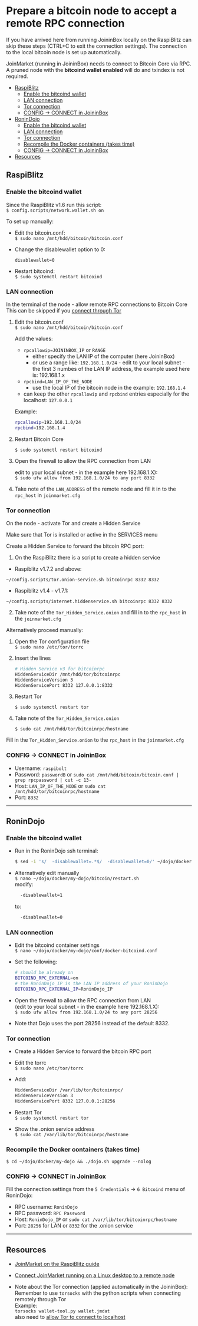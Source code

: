 <!-- omit in toc -->
# Prepare a bitcoin node to accept a remote RPC connection

If you have arrived here from running JoininBox locally on the RaspiBlitz can skip these steps (CTRL+C to exit the connection settings). The connection to the local bitcoin node is set up automatically.

JoinMarket (running in JoininBox) needs to connect to Bitcoin Core via RPC.  
A pruned node with the **bitcoind wallet enabled** will do and txindex is not required.  
- [RaspiBlitz](#raspiblitz)
  - [Enable the bitcoind wallet](#enable-the-bitcoind-wallet)
  - [LAN connection](#lan-connection)
  - [Tor connection](#tor-connection)
  - [CONFIG -\> CONNECT in JoininBox](#config---connect-in-joininbox)
- [RoninDojo](#ronindojo)
  - [Enable the bitcoind wallet](#enable-the-bitcoind-wallet-1)
  - [LAN connection](#lan-connection-1)
  - [Tor connection](#tor-connection-1)
  - [Recompile the Docker containers (takes time)](#recompile-the-docker-containers-takes-time)
  - [CONFIG -\> CONNECT in JoininBox](#config---connect-in-joininbox-1)
- [Resources](#resources)
## RaspiBlitz

### Enable the bitcoind wallet 
Since the RaspiBlitz v1.6 run this script:  
`$ config.scripts/network.wallet.sh on`

To set up manually:

* Edit the bitcoin.conf:  
`$ sudo nano /mnt/hdd/bitcoin/bitcoin.conf`
    
* Change the disablewallet option to 0:
    ```
    disablewallet=0
    ```
* Restart bitcoind:  
`$ sudo systemctl restart bitcoind`
### LAN connection

In the terminal of the node - allow remote RPC connections to Bitcoin Core  
This can be skipped if you [connect through Tor](#tor-connection)

1) Edit the bitcoin.conf  
    `$ sudo nano /mnt/hdd/bitcoin/bitcoin.conf`

    Add the values:  
    * `rpcallowip=JOININBOX_IP` or `RANGE` 
      * either specify the LAN IP of the computer (here JoininBox)
      * or use a range like: `192.168.1.0/24` - edit to your local subnet - the first 3 numbes of the LAN IP address, the example used here is: 192.168.1.x  
    * `rpcbind=LAN_IP_OF_THE_NODE` 
      * use the local IP of the bitcoin node in the example: `192.168.1.4`
    * can keep the other `rpcallowip` and `rpcbind` entries especially for the localhost: `127.0.0.1`

    Example: 
    ```bash
    rpcallowip=192.168.1.0/24
    rpcbind=192.168.1.4
    ```
2) Restart Bitcoin Core   
   
    `$ sudo systemctl restart bitcoind`

3) Open the firewall to allow the RPC connection from LAN  
   
    edit to your local subnet - in the example here 192.168.1.X):  
    `$ sudo ufw allow from 192.168.1.0/24 to any port 8332`

4) Take note of the `LAN_ADDRESS` of the remote node and fill it in to the `rpc_host` in `joinmarket.cfg`

### Tor connection

On the node - activate Tor and create a Hidden Service

Make sure that Tor is installed or active in the SERVICES menu

Create a Hidden Service to forward the bitcoin RPC port:

1) On the RaspiBlitz there is a script to create a hidden service 
  * Raspiblitz v1.7.2 and above:
  ```
  ~/config.scripts/tor.onion-service.sh bitcoinrpc 8332 8332
  ```
  * Raspiblitz v1.4 - v1.7.1: 
  ```
  ~/config.scripts/internet.hiddenservice.sh bitcoinrpc 8332 8332
  ```
2) Take note of the `Tor_Hidden_Service.onion` and fill in to the `rpc_host` in the `joinmarket.cfg`

Alternatively proceed manually: 

1) Open the Tor configuration file  
    `$ sudo nano /etc/tor/torrc`

2) Insert the lines  
    ```bash
    # Hidden Service v3 for bitcoinrpc
    HiddenServiceDir /mnt/hdd/tor/bitcoinrpc
    HiddenServiceVersion 3
    HiddenServicePort 8332 127.0.0.1:8332
    ```
3) Restart Tor  
   
    `$ sudo systemctl restart tor` 

4) Take note of the `Tor_Hidden_Service.onion`  
   
    `$ sudo cat /mnt/hdd/tor/bitcoinrpc/hostname`

Fill in the `Tor_Hidden_Service.onion` to the `rpc_host` in the `joinmarket.cfg`

### CONFIG -> CONNECT in JoininBox
* Username: `raspibolt `
* Password: `passwordB` or `sudo cat /mnt/hdd/bitcoin/bitcoin.conf | grep rpcpassword | cut -c 13-`
* Host: `LAN_IP_OF_THE_NODE` or `sudo cat /mnt/hdd/tor/bitcoinrpc/hostname`  
* Port: `8332`
  
---
## RoninDojo

### Enable the bitcoind wallet 
* Run in the RoninDojo ssh terminal:
  ```bash
  $ sed -i 's/  -disablewallet=.*$/  -disablewallet=0/' ~/dojo/docker/my-dojo/bitcoin/restart.sh
  ```

* Alternatively edit manually  
`$ nano ~/dojo/docker/my-dojo/bitcoin/restart.sh`  
modify:
  ```bash
    -disablewallet=1
  ```
  to:
  ```bash
    -disablewallet=0
  ```
### LAN connection

* Edit the bitcoind container settings  
`$ nano ~/dojo/docker/my-dojo/conf/docker-bitcoind.conf`

* Set the following: 
  ```bash
  # should be already on
  BITCOIND_RPC_EXTERNAL=on   
  # the RoninDojo_IP is the LAN IP address of your RoninDojo
  BITCOIND_RPC_EXTERNAL_IP=RoninDojo_IP
  ```

* Open the firewall to allow the RPC connection from LAN  
(edit to your local subnet - in the example here 192.168.1.X):  
`$ sudo ufw allow from 192.168.1.0/24 to any port 28256`

* Note that Dojo uses the port 28256 instead of the default 8332.

### Tor connection
* Create a Hidden Service to forward the bitcoin RPC port

* Edit the torrc  
`$ sudo nano /etc/tor/torrc`  

* Add:
  ```bash
  HiddenServiceDir /var/lib/tor/bitcoinrpc/
  HiddenServiceVersion 3
  HiddenServicePort 8332 127.0.0.1:28256
  ```
* Restart Tor  
`$ sudo systemctl restart tor`

* Show the .onion service address  
`$ sudo cat /var/lib/tor/bitcoinrpc/hostname`

### Recompile the Docker containers (takes time)  
`$ cd ~/dojo/docker/my-dojo && ./dojo.sh upgrade --nolog`

### CONFIG -> CONNECT in JoininBox
Fill the connection settings from the `5 Credentials` -> `6 Bitcoind` menu of RoninDojo:  
* RPC username: `RoninDojo`
* RPC password: `RPC Password`  
* Host: `RoninDojo_IP` or `sudo cat /var/lib/tor/bitcoinrpc/hostname`
* Port: `28256` for LAN or `8332` for the .onion service

---

## Resources

* [JoinMarket on the RaspiBlitz guide](https://github.com/openoms/bitcoin-tutorials/blob/master/joinmarket/README.md)

* [Connect JoinMarket running on a Linux desktop to a remote node](https://github.com/openoms/bitcoin-tutorials/blob/master/joinmarket/joinmarket_desktop_to_blitz.md)

* Note about the Tor connection (applied automatically in the JoininBox):
Remember to use `torsocks` with the python scripts when connecting remotely through Tor  
Example:  
`torsocks wallet-tool.py wallet.jmdat`  
also need to [allow Tor to connect to localhost](FAQ.md#allow-tor-to-connect-to-localhost)
